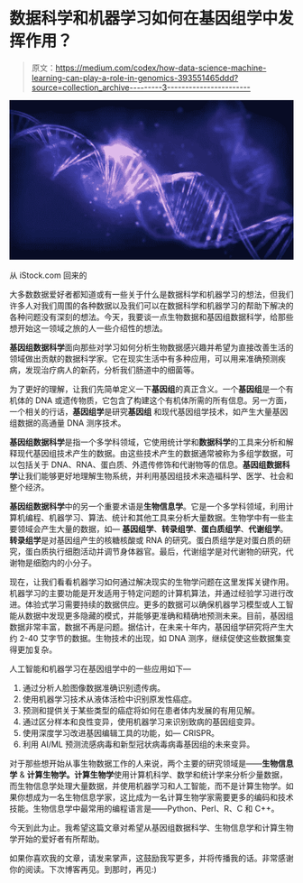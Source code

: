 # 数据科学和机器学习如何在基因组学中发挥作用？

> 原文：<https://medium.com/codex/how-data-science-machine-learning-can-play-a-role-in-genomics-393551465ddd?source=collection_archive---------3----------------------->

![](img/6b104ac96bf36e02aaddcd2e7578163c.png)

从 iStock.com 回来的

大多数数据爱好者都知道或有一些关于什么是数据科学和机器学习的想法，但我们许多人对我们周围的各种数据以及我们可以在数据科学和机器学习的帮助下解决的各种问题没有深刻的想法。今天，我要谈一点生物数据和基因组数据科学，给那些想开始这一领域之旅的人一些介绍性的想法。

**基因组数据科学**面向那些对学习如何分析生物数据感兴趣并希望为直接改善生活的领域做出贡献的数据科学家。它在现实生活中有多种应用，可以用来准确预测疾病，发现治疗病人的新药，分析我们肠道中的细菌等。

为了更好的理解，让我们先简单定义一下**基因组**的真正含义。一个**基因组**是一个有机体的 DNA 或遗传物质，它包含了构建这个有机体所需的所有信息。另一方面，一个相关的行话，**基因组学**是研究**基因组** 和现代基因组学技术，如产生大量基因组数据的高通量 DNA 测序技术。

**基因组数据科学**是指一个多学科领域，它使用统计学和**数据科学**的工具来分析和解释现代基因组技术产生的数据。由这些技术产生的数据通常被称为多组学数据，可以包括关于 DNA、RNA、蛋白质、外遗传修饰和代谢物等的信息。**基因组数据科学**让我们能够更好地理解生物系统，并利用基因组技术来造福科学、医学、社会和整个经济。

**基因组数据科学**中的另一个重要术语是**生物信息学**。它是一个多学科领域，利用计算机编程、机器学习、算法、统计和其他工具来分析大量数据。生物学中有一些主要领域会产生大量的数据，如— **基因组学**、**转录组学**、**蛋白质组学**、**代谢组学**。**转录组学**是对基因组产生的核糖核酸或 RNA 的研究。蛋白质组学是对蛋白质的研究，蛋白质执行细胞活动并调节身体器官。最后，代谢组学是对代谢物的研究，代谢物是细胞内的小分子。

现在，让我们看看机器学习如何通过解决现实的生物学问题在这里发挥关键作用。机器学习的主要功能是开发适用于特定问题的计算机算法，并通过经验学习进行改进。体验式学习需要持续的数据供应。更多的数据可以确保机器学习模型或人工智能从数据中发现更多隐藏的模式，并能够更准确和精确地预测未来。目前，基因组数据非常丰富，数据不再是问题。据估计，在未来十年内，基因组学研究将产生大约 2-40 艾字节的数据。生物技术的出现，如 DNA 测序，继续促使这些数据集变得更加复杂。

人工智能和机器学习在基因组学中的一些应用如下—

1.  通过分析人脸图像数据准确识别遗传病。
2.  使用机器学习技术从液体活检中识别原发性癌症。
3.  预测和提供关于某些类型的癌症将如何在患者体内发展的有用见解。
4.  通过区分样本和良性变异，使用机器学习来识别致病的基因组变异。
5.  使用深度学习改进基因编辑工具的功能，如— CRISPR。
6.  利用 AI/ML 预测流感病毒和新型冠状病毒病毒基因组的未来变异。

对于那些想开始从事生物数据工作的人来说，两个主要的研究领域是——**生物信息学** & **计算生物学。计算生物学**使用计算机科学、数学和统计学来分析少量数据，而生物信息学处理大量数据，并使用机器学习和人工智能，而不是计算生物学。如果你想成为一名生物信息学家，这比成为一名计算生物学家需要更多的编码和技术技能。生物信息学中最常用的编程语言是——Python、Perl、R、C 和 C++。

今天到此为止。我希望这篇文章对希望从基因组数据科学、生物信息学和计算生物学开始的爱好者有所帮助。

如果你喜欢我的文章，请发来掌声，这鼓励我写更多，并将传播我的话。非常感谢你的阅读。下次博客再见。到那时，再见:)